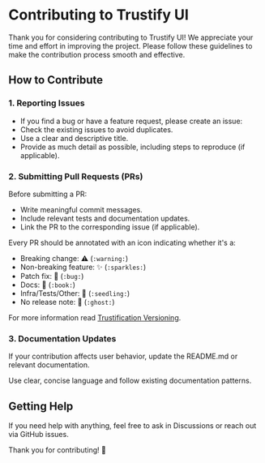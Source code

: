 # Contributing to Trustify UI

Thank you for considering contributing to Trustify UI! We appreciate your time and effort in improving the project. Please follow these guidelines to make the contribution process smooth and effective.

## How to Contribute

### 1. Reporting Issues

- If you find a bug or have a feature request, please create an issue:
- Check the existing issues to avoid duplicates.
- Use a clear and descriptive title.
- Provide as much detail as possible, including steps to reproduce (if applicable).

### 2. Submitting Pull Requests (PRs)

Before submitting a PR:

- Write meaningful commit messages.
- Include relevant tests and documentation updates.
- Link the PR to the corresponding issue (if applicable).

Every PR should be annotated with an icon indicating whether it's
a:

- Breaking change: :warning: (`:warning:`)
- Non-breaking feature: :sparkles: (`:sparkles:`)
- Patch fix: :bug: (`:bug:`)
- Docs: :book: (`:book:`)
- Infra/Tests/Other: :seedling: (`:seedling:`)
- No release note: :ghost: (`:ghost:`)

For more information read [Trustification Versioning](https://github.com/trustification/release-tools/blob/main/VERSIONING.md).

### 3. Documentation Updates

If your contribution affects user behavior, update the README.md or relevant documentation.

Use clear, concise language and follow existing documentation patterns.

## Getting Help

If you need help with anything, feel free to ask in Discussions or reach out via GitHub issues.

Thank you for contributing! 🚀
